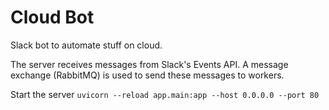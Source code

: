 # Cloud Bot

Slack bot to automate stuff on cloud.

The server receives messages from Slack's Events API.
A message exchange (RabbitMQ) is used to send these messages to workers.

Start the server `uvicorn --reload app.main:app --host 0.0.0.0 --port 80`